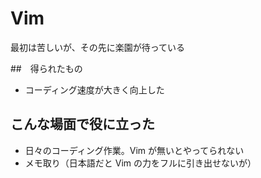 # Vim

最初は苦しいが、その先に楽園が待っている

##　得られたもの

- コーディング速度が大きく向上した

## こんな場面で役に立った

- 日々のコーディング作業。Vim が無いとやってられない
- メモ取り（日本語だと Vim の力をフルに引き出せないが）
